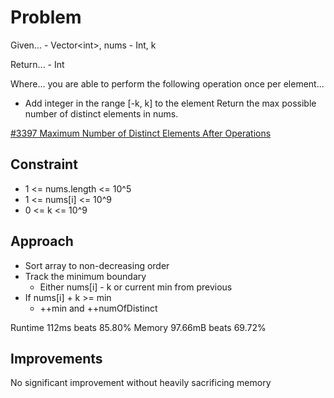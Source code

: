 
# Problem
Given...
    - Vector\<int>, nums
    - Int, k

Return...
    - Int

Where...
you are able to perform the following operation once per element...
- Add integer in the range \[-k, k] to the element
Return the max possible number of distinct elements in nums.

[\#3397 Maximum Number of Distinct Elements After Operations](https://leetcode.com/problems/maximum-number-of-distinct-elements-after-operations/description/?envType=daily-question&envId=2025-10-18)

## Constraint
- 1 <= nums.length <= 10^5
- 1 <= nums\[i] <= 10^9
- 0 <= k <= 10^9

## Approach
- Sort array to non-decreasing order
- Track the minimum boundary
    - Either nums\[i] - k or current min from previous 
- If nums\[i] + k >= min
    - ++min and ++numOfDistinct

Runtime
112ms beats 85.80%
Memory
97.66mB beats 69.72%

## Improvements
No significant improvement without heavily sacrificing memory
